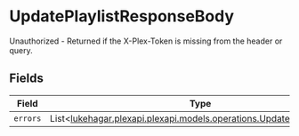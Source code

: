 # UpdatePlaylistResponseBody

Unauthorized - Returned if the X-Plex-Token is missing from the header or query.


## Fields

| Field                                                                                                                     | Type                                                                                                                      | Required                                                                                                                  | Description                                                                                                               |
| ------------------------------------------------------------------------------------------------------------------------- | ------------------------------------------------------------------------------------------------------------------------- | ------------------------------------------------------------------------------------------------------------------------- | ------------------------------------------------------------------------------------------------------------------------- |
| `errors`                                                                                                                  | List<[lukehagar.plexapi.plexapi.models.operations.UpdatePlaylistErrors](../../models/operations/UpdatePlaylistErrors.md)> | :heavy_minus_sign:                                                                                                        | N/A                                                                                                                       |